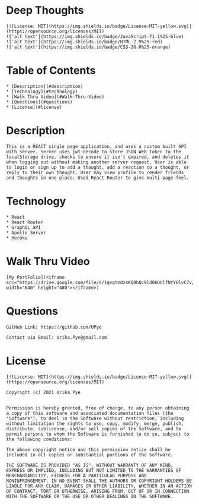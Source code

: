 # Deep Thoughts

    [![License: MIT](https://img.shields.io/badge/License-MIT-yellow.svg)](https://opensource.org/licenses/MIT) 
    !['alt text'](https://img.shields.io/badge/JavaScript-71.1%25-blue)
    !['alt text'](https://img.shields.io/badge/HTML-2.9%25-red)
    !['alt text'](https://img.shields.io/badge/CSS-26.0%25-orange) 

# Table of Contents 
  
    * [Description](#description)
    * [Technology](#technology)
    * [Walk Thru Video](#Walk-Thru-Video)
    * [Questions](#questions)
    * [License](#license)

# Description
 
    This is a REACT single page application, and uses a custom built API with server. Server uses jwt-decode to store JSON Web Token to the localStorage drive, checks to ensure it isn't expired, and deletes it when logging out without making another server request. User is able to login or sign up to add a thought, add a reaction to a thought, or reply to their own thought. User may view profile to render friends and thoughts in one place. Used React Router to give multi-page feel.

# Technology

    * React 
    * React Router
    * GraphQL API
    * Apollo Server
    * Heroku

# Walk Thru Video
    
    [My PortFolio](<iframe src="https://drive.google.com/file/d/1gvgtzdzsKQ8hQc9ld06OUlfNYYGlvC7v/preview" width="640" height="480"></iframe>)

# Questions  

    GitHub Link: https://github.com/UPye
  
    Contact via Email: Urika.Pye@gmail.com

# License
    [![License: MIT](https://img.shields.io/badge/License-MIT-yellow.svg)](https://opensource.org/licenses/MIT)

    Copyright (c) 2021 Urika Pye


    Permission is hereby granted, free of charge, to any person obtaining
    a copy of this software and associated documentation files (the
    "Software"), to deal in the Software without restriction, including
    without limitation the rights to use, copy, modify, merge, publish,
    distribute, sublicense, and/or sell copies of the Software, and to
    permit persons to whom the Software is furnished to do so, subject to
    the following conditions:

    The above copyright notice and this permission notice shall be
    included in all copies or substantial portions of the Software.

    THE SOFTWARE IS PROVIDED "AS IS", WITHOUT WARRANTY OF ANY KIND,
    EXPRESS OR IMPLIED, INCLUDING BUT NOT LIMITED TO THE WARRANTIES OF
    MERCHANTABILITY, FITNESS FOR A PARTICULAR PURPOSE AND
    NONINFRINGEMENT. IN NO EVENT SHALL THE AUTHORS OR COPYRIGHT HOLDERS BE
    LIABLE FOR ANY CLAIM, DAMAGES OR OTHER LIABILITY, WHETHER IN AN ACTION
    OF CONTRACT, TORT OR OTHERWISE, ARISING FROM, OUT OF OR IN CONNECTION
    WITH THE SOFTWARE OR THE USE OR OTHER DEALINGS IN THE SOFTWARE.